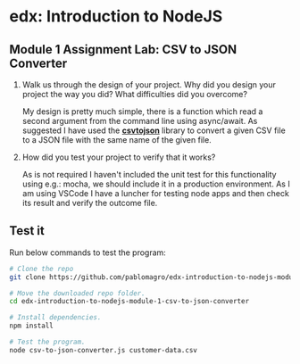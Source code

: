 # edx: Introduction to NodeJS

## Module 1 Assignment Lab: CSV to JSON Converter

1. Walk us through the design of your project. Why did you design your project the way you did? What difficulties did you overcome?

    My design is pretty much simple, there is a function which read a second argument from the command line using async/await. As suggested I have used the **[csvtojson](https://www.npmjs.com/package/csvtojson)** library to convert a given CSV file to a JSON file with the same name of the given file.

2. How did you test your project to verify that it works?

    As is not required I haven't included the unit test for this functionality using e.g.: mocha, we should include it in a production environment. As I am using VSCode I have a luncher for testing node apps and then check its result and verify the outcome file.
    
## Test it

Run below commands to test the program:

```bash
# Clone the repo
git clone https://github.com/pablomagro/edx-introduction-to-nodejs-module-1-csv-to-json-converter.git

# Move the downloaded repo folder.
cd edx-introduction-to-nodejs-module-1-csv-to-json-converter

# Install dependencies.
npm install

# Test the program.
node csv-to-json-converter.js customer-data.csv
```



